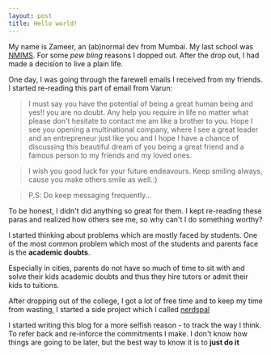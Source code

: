 ```yaml
---
layout: post
title: Hello world!
---
```


My name is Zameer, an (ab)normal dev from Mumbai. My last school was [NMIMS](http://www.nmims.edu/).
For some *pew bling* reasons I dopped out. After the drop out, I had made a decision to live a plain life.

One day, I was going through the farewell emails I received from my friends. I started re-reading this part of email from Varun:


>I must say you have the potential of being a great human being and yes!! you are no doubt. Any help you require in life no matter what please don't hesitate to contact me am like a brother to you. Hope I see you opening a multinational company, where I see a great leader and an entrepreneur just like you and I hope I have a chance of discussing this beautiful dream of you being a great friend and a famous person to my friends and my loved ones.

>I wish you good luck for your future endeavours.
>Keep smiling always, cause you make others smile as well.:)

>P.S: Do keep messaging frequently...

To be honest, I didn't did anything so great for them. I kept re-reading these paras and realized how others see me, so why can't I do something worthy? 

I started thinking about problems which are mostly faced by students. One of the most common problem which most of the students and parents face is the **academic doubts**.

Especially in cities, parents do not have so much of time to sit with and solve their kids academic doubts and thus they hire tutors or admit their kids to tuitions.

After dropping out of the college, I got a lot of free time and to keep my time from wasting, I started a side project which I called [nerdspal](https://nerdspal.com)

I started writing this blog for a more selfish reason - to track the way I think. To refer back and re-inforce the commitments I make. I don't know how things are going to be later, but the best way to know it is to **just do it**
